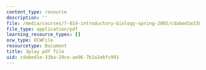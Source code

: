 ```yaml
---
content_type: resource
description: ''
file: /media/courses/7-014-introductory-biology-spring-2005/cdabed1e33ba29ceae967b1a2ebfc991_R3DI6W9iKtU.pdf
file_type: application/pdf
learning_resource_types: []
ocw_type: OCWFile
resourcetype: Document
title: 3play pdf file
uid: cdabed1e-33ba-29ce-ae96-7b1a2ebfc991
---
```

